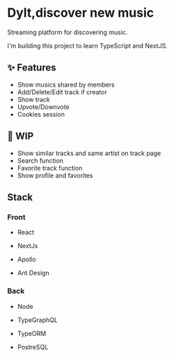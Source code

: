 # Dylt,discover new music

Streaming platform for discovering music.

I'm building this project to learn TypeScript and NextJS.

## :sparkles: Features

- Show musics shared by members
- Add/Delete/Edit track if creator
- Show track
- Upvote/Downvote
- Cookies session

## :construction: WIP

- Show similar tracks and same artist on track page
- Search function
- Favorite track function
- Show profile and favorites

## Stack

### Front

- React

- NextJs

- Apollo

- Ant Design

### Back

- Node

- TypeGraphQL

- TypeORM

- PostreSQL
